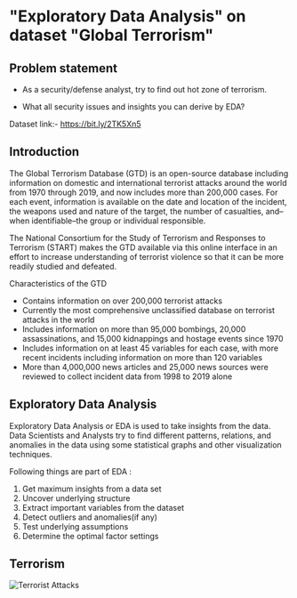 
# "Exploratory Data Analysis" on dataset "Global Terrorism"

## Problem statement
- As a security/defense analyst, try to find out hot zone of terrorism.

- What all security issues and insights you can derive by EDA?

Dataset link:- https://bit.ly/2TK5Xn5

## Introduction

The Global Terrorism Database (GTD) is an open-source database including information on domestic and international terrorist attacks around the world from 1970 through 2019, and now includes more than 200,000 cases. For each event, information is available on the date and location of the incident, the weapons used and nature of the target, the number of casualties, and–when identifiable–the group or individual responsible.

The National Consortium for the Study of Terrorism and Responses to Terrorism (START) makes the GTD available via this online interface in an effort to increase understanding of terrorist violence so that it can be more readily studied and defeated.

Characteristics of the GTD

- Contains information on over 200,000 terrorist attacks
- Currently the most comprehensive unclassified database on terrorist attacks in the world
- Includes information on more than 95,000 bombings, 20,000 assassinations, and 15,000 kidnappings and hostage events since 1970
- Includes information on at least 45 variables for each case, with more recent incidents including information on more than 120 variables
- More than 4,000,000 news articles and 25,000 news sources were reviewed to collect incident data from 1998 to 2019 alone

## Exploratory Data Analysis

Exploratory Data Analysis or EDA is used to take insights from the data. Data Scientists and Analysts try to find different patterns, relations, and anomalies in the data using some statistical graphs and other visualization techniques.

Following things are part of EDA :

1. Get maximum insights from a data set
2. Uncover underlying structure
3. Extract important variables from the dataset
4. Detect outliers and anomalies(if any)
5. Test underlying assumptions
6. Determine the optimal factor settings


## Terrorism

![Terrorist Attacks](https://thumbs.dreamstime.com/z/armed-terrorist-group-over-world-map-terrorism-concept-flat-vector-illustration-72978115.jpg)

